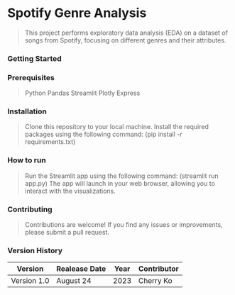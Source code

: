 # Spotify Genre Analysis
> This project performs exploratory data analysis (EDA) on a dataset of songs from Spotify, focusing on different genres and their attributes.


### Getting Started

### Prerequisites
> Python 
> Pandas 
> Streamlit 
> Plotly Express 

### Installation
> Clone this repository to your local machine.
> Install the required packages using the following command: (pip install -r requirements.txt)


### How to run

> Run the Streamlit app using the following command: (streamlit run app.py)
> The app will launch in your web browser, allowing you to interact with the visualizations.

### Contributing
> Contributions are welcome! If you find any issues or improvements, please submit a pull request.

### Version History
|Version|Realease Date|Year|Contributor|
|-------|-------------|----|-----------|
|Version 1.0|August 24|2023|Cherry Ko|

